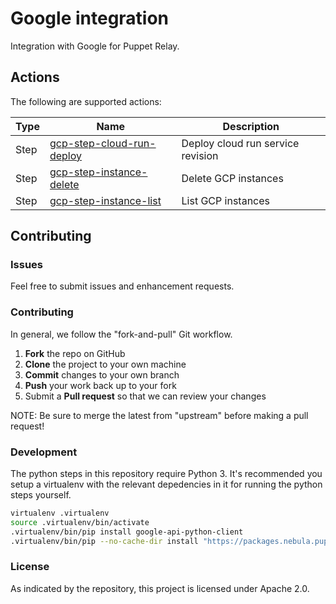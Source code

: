 # Google integration

Integration with Google for Puppet Relay.

## Actions

The following are supported actions:

| Type | Name | Description |
|------|-------------|-----| 
| Step | [gcp-step-cloud-run-deploy](/steps/gcp-step-cloud-run-deploy) | Deploy cloud run service revision |
| Step | [gcp-step-instance-delete](/steps/gcp-step-instance-delete) | Delete GCP instances |
| Step | [gcp-step-instance-list](/steps/gcp-step-instance-list) | List GCP instances |

## Contributing

### Issues

Feel free to submit issues and enhancement requests.

### Contributing

In general, we follow the "fork-and-pull" Git workflow.

 1. **Fork** the repo on GitHub
 2. **Clone** the project to your own machine
 3. **Commit** changes to your own branch
 4. **Push** your work back up to your fork
 5. Submit a **Pull request** so that we can review your changes

NOTE: Be sure to merge the latest from "upstream" before making a pull request!

### Development

The python steps in this repository require Python 3. It's recommended you
setup a virtualenv with the relevant depedencies in it for running the python
steps yourself.

```bash
virtualenv .virtualenv
source .virtualenv/bin/activate
.virtualenv/bin/pip install google-api-python-client
.virtualenv/bin/pip --no-cache-dir install "https://packages.nebula.puppet.net/sdk/support/python/v1/nebula_sdk-1-py3-none-any.whl"
```

### License

As indicated by the repository, this project is licensed under Apache 2.0.

